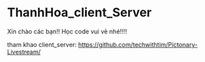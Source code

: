 # ThanhHoa_client_Server
Xin chào các bạn!!
Học code vui vẻ nhé!!!!

tham khao client_server:  https://github.com/techwithtim/Pictonary-Livestream/ 
